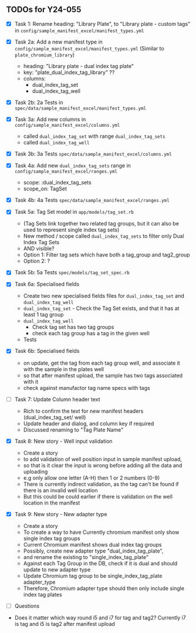 ## TODOs for Y24-055

- [x] Task 1: Rename heading: "Library Plate", to "Library plate - custom tags" in `config/sample_manifest_excel/manifest_types.yml`

- [x] Task 2a: Add a new manifest type in `config/sample_manifest_excel/manifest_types.yml` (Similar to `plate_chromium_library`)

  - heading: "Library plate - dual index tag plate"
  - key: "plate_dual_index_tag_library" ??
  - columns:
    - dual_index_tag_set
    - dual_index_tag_well

- [x] Task 2b: 2a Tests in `spec/data/sample_manifest_excel/manifest_types.yml`

- [x] Task 3a: Add new columns in `config/sample_manifest_excel/columns.yml`

  - called `dual_index_tag_set` with range `dual_index_tag_sets`
  - called `dual_index_tag_well`

- [x] Task 3b: 3a Tests `spec/data/sample_manifest_excel/columns.yml`

- [x] Task 4a: Add new `dual_index_tag_sets` range in `config/sample_manifest_excel/ranges.yml`

  - scope: :dual_index_tag_sets
  - scope_on: TagSet

- [x] Task 4b: 4a Tests `spec/data/sample_manifest_excel/ranges.yml`

- [x] Task 5a: Tag Set model in `app/models/tag_set.rb`

  - (Tag Sets link together two related tag groups, but it can also be used to represent single index tag sets)
  - New method / scope called `dual_index_tag_sets` to filter only Dual Index Tag Sets
  - AND visible?
  - Option 1: Filter tag sets which have both a tag_group and tag2_group
  - Option 2: ?

- [x] Task 5b: 5a Tests `spec/models/tag_set_spec.rb`

- [x] Task 6a: Specialised fields

  - Create two new specialised fields files for `dual_index_tag_set` and `dual_index_tag_well`
  - `dual_index_tag_set` - Check the Tag Set exists, and that it has at least 1 tag group
  - `dual_index_tag_well`
    - Check tag set has two tag groups
    - check each tag group has a tag in the given well
  - Tests

- [x] Task 6b: Specialised fields

  - on update, get the tag from each tag group well, and associate it with the sample in the plates well
  - so that after manifest upload, the sample has two tags associated with it
  - check against manufactor tag name specs with tags

- [ ] Task 7: Update Column header text

  - Rich to confirm the text for new manifest headers (dual_index_tag_set/ well)
  - Update header and dialog, and column key if required
  - Discussed renaming to "Tag Plate Name"

- [x] Task 8: New story - Well input validation

  - Create a story
  - to add validation of well position input in sample manifest upload,
  - so that is it clear the input is wrong before adding all the data and uploading
  - e.g only allow one letter (A-H) then 1 or 2 numbers (0-9)
  - There is currently indirect validation, as the tag can't be found if there is an invalid well location
  - But this could be could earlier if there is validation on the well location in the manifest

- [x] Task 9: New story - New adapter type

  - Create a story
  - To create a way to have Currently chromium manifest only show single index tag groups
  - Current Chromium manifest shows dual index tag groups
  - Possibly, create new adapter type "dual_index_tag_plate",
  - and rename the existing to "single_index_tag_plate"
  - Against each Tag Group in the DB, check if it is dual and should update to new adapter type
  - Update Chromium tag group to be single_index_tag_plate adapter_type
  - Therefore, Chromium adapter type should then only include single index tag plates

- [ ] Questions

- Does it matter which way round i5 and i7 for tag and tag2? Currently i7 is tag and i5 is tag2 after manifest upload
